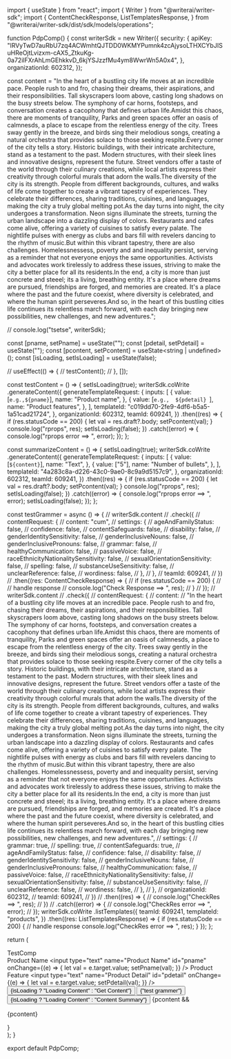 import { useState } from "react";
import { Writer } from "@writerai/writer-sdk";
import {
  ContentCheckResponse,
  ListTemplatesResponse,
} from "@writerai/writer-sdk/dist/sdk/models/operations";

function PdpComp() {
  const writerSdk = new Writer({
    security: {
      apiKey:
        "lRVyTwD7auRbU7zq4ACWmhtQJTDD0WKMYPumnk4zcAjysoLTHXCYbJISuHReOjtLvizxm-cAX5_ZtkuKg-0a72ilFXrAhLmGEhkkvD_6kjYSJzzfMu4ym8WwrWn5A0x4",
    },
    organizationId: 602312,
  });

  const content =
    "In the heart of a bustling city life moves at an incredible pace. People rush to and fro, chasing their dreams, their aspirations, and their responsibilities. Tall skyscrapers loom above, casting long shadows on the busy streets below. The symphony of car horns, footsteps, and conversation creates a cacophony that defines urban life.Amidst this chaos, there are moments of tranquility, Parks and green spaces offer an oasis of calmnesds, a place to escape from the relentless energy of the city. Trees sway gently in the breeze, and birds sing their melodious songs, creating a natural orchestra that provides solace to those seeking respite.Every corner of the city tells a story. Historic buildings, with their intricate architecture, stand as a testament to the past. Modern structures, with their sleek lines and innovative designs, represent the future. Street vendors offer a taste of the world through their culinary creations, while local artists express their creativity through colorful murals that adorn the walls.The diversity of the city is its strength. People from different backgrounds, cultures, and walks of life come together to create a vibrant tapestry of experiences. They celebrate their differences, sharing traditions, cuisines, and languages, making the city a truly global melting pot.As the day turns into night, the city undergoes a transformation. Neon signs illuminate the streets, turning the urban landscape into a dazzling display of colors. Restaurants and cafes come alive, offering a variety of cuisines to satisfy every palate. The nightlife pulses with energy as clubs and bars fill with revelers dancing to the rhythm of music.But within this vibrant tapestry, there are also challenges. Homelessnessess, poverty and and inequality persist, serving as a reminder that not everyone enjoys the same opportunities. Activists and advocates work tirelessly to address these issues, striving to make the city a better place for all its residents.In the end, a city is more than just concrete and steeel; its a living, breathing entity. It's a place where dreams are pursued, friendships are forged, and memories are created. It's a place where the past and the future coexist, where diversity is celebrated, and where the human spirit perseveres.And so, in the heart of this bustling cities life continues its relentless march forward, with each day bringing new possibilities, new challenges, and new adventures.";

  // console.log("tsetse", writerSdk);

  const [pname, setPname] = useState("");
  const [pdetail, setPdetail] = useState("");
  const [pcontent, setPcontent] = useState<string | undefined>();
  const [isLoading, setIsLoading] = useState(false);

  //   useEffect(() => {
  //     testContent();
  //   }, []);

  const testContent = () => {
    setIsLoading(true);
    writerSdk.coWrite
      .generateContent({
        generateTemplateRequest: {
          inputs: [
            {
              value: [`e.g.,${pname}`],
              name: "Product name",
            },
            {
              value: [`e.g.,  ${pdetail} `],
              name: "Product features",
            },
          ],
          templateId: "c019dd70-2fe9-4df6-b5a5-1a51cad21724",
        },
        organizationId: 602312,
        teamId: 609241,
      })
      .then((res) => {
        if (res.statusCode == 200) {
          let val = res.draft?.body;
          setPcontent(val);
        }
        console.log("rprops", res);
        setIsLoading(false);
      })
      .catch((error) => {
        console.log("rprops error ==> ", error);
      });
  };

  const summarizeContent = () => {
    setIsLoading(true);
    writerSdk.coWrite
      .generateContent({
        generateTemplateRequest: {
          inputs: [
            {
              value: [`${content}`],
              name: "Text",
            },
            {
              value: ["5"],
              name: "Number of bullets",
            },
          ],
          templateId: "4a283c8a-d226-43c0-9ae0-8c9a9d5157c9",
        },
        organizationId: 602312,
        teamId: 609241,
      })
      .then((res) => {
        if (res.statusCode == 200) {
          let val = res.draft?.body;
          setPcontent(val);
        }
        console.log("rprops", res);
        setIsLoading(false);
      })
      .catch((error) => {
        console.log("rprops error ==> ", error);
        setIsLoading(false);
      });
  };

  const testGrammer = async () => {
    // writerSdk.content
    //   .check({
    //     contentRequest: {
    //       content: "cum",
    //       settings: {
    //         ageAndFamilyStatus: false,
    //         confidence: false,
    //         contentSafeguards: false,
    //         disability: false,
    //         genderIdentitySensitivity: false,
    //         genderInclusiveNouns: false,
    //         genderInclusivePronouns: false,
    //         grammar: false,
    //         healthyCommunication: false,
    //         passiveVoice: false,
    //         raceEthnicityNationalitySensitivity: false,
    //         sexualOrientationSensitivity: false,
    //         spelling: false,
    //         substanceUseSensitivity: false,
    //         unclearReference: false,
    //         wordiness: false,
    //       },
    //     },
    //     teamId: 609241,
    //   })
    //   .then((res: ContentCheckResponse) => {
    //     if (res.statusCode == 200) {
    //       // handle response
    //       console.log("Check Response ==> ", res);
    //     }
    //   });
    // writerSdk.content
    //   .check({
    //     contentRequest: {
    //       content:
    //         "In the heart of a bustling city life moves at an incredible pace. People rush to and fro, chasing their dreams, their aspirations, and their responsibilities. Tall skyscrapers loom above, casting long shadows on the busy streets below. The symphony of car horns, footsteps, and conversation creates a cacophony that defines urban life.Amidst this chaos, there are moments of tranquility, Parks and green spaces offer an oasis of calmnesds, a place to escape from the relentless energy of the city. Trees sway gently in the breeze, and birds sing their melodious songs, creating a natural orchestra that provides solace to those seeking respite.Every corner of the city tells a story. Historic buildings, with their intricate architecture, stand as a testament to the past. Modern structures, with their sleek lines and innovative designs, represent the future. Street vendors offer a taste of the world through their culinary creations, while local artists express their creativity through colorful murals that adorn the walls.The diversity of the city is its strength. People from different backgrounds, cultures, and walks of life come together to create a vibrant tapestry of experiences. They celebrate their differences, sharing traditions, cuisines, and languages, making the city a truly global melting pot.As the day turns into night, the city undergoes a transformation. Neon signs illuminate the streets, turning the urban landscape into a dazzling display of colors. Restaurants and cafes come alive, offering a variety of cuisines to satisfy every palate. The nightlife pulses with energy as clubs and bars fill with revelers dancing to the rhythm of music.But within this vibrant tapestry, there are also challenges. Homelessnessess, poverty and and inequality persist, serving as a reminder that not everyone enjoys the same opportunities. Activists and advocates work tirelessly to address these issues, striving to make the city a better place for all its residents.In the end, a city is more than just concrete and steeel; its a living, breathing entity. It's a place where dreams are pursued, friendships are forged, and memories are created. It's a place where the past and the future coexist, where diversity is celebrated, and where the human spirit perseveres.And so, in the heart of this bustling cities life continues its relentless march forward, with each day bringing new possibilities, new challenges, and new adventures.",
    //       settings: {
    //         grammar: true,
    //         spelling: true,
    //         contentSafeguards: true,
    //         ageAndFamilyStatus: false,
    //         confidence: false,
    //         disability: false,
    //         genderIdentitySensitivity: false,
    //         genderInclusiveNouns: false,
    //         genderInclusivePronouns: false,
    //         healthyCommunication: false,
    //         passiveVoice: false,
    //         raceEthnicityNationalitySensitivity: false,
    //         sexualOrientationSensitivity: false,
    //         substanceUseSensitivity: false,
    //         unclearReference: false,
    //         wordiness: false,
    //       },
    //     },
    //     organizationId: 602312,
    //     teamId: 609241,
    //   })
    //   .then((res) => {
    //     console.log("CheckRes ==> ", res);
    //   })
    //   .catch((error) => {
    //     console.log("CheckRes error ==> ", error);
    //   });
    writerSdk.coWrite
      .listTemplates({
        teamId: 609241,
        templateId: "products",
      })
      .then((res: ListTemplatesResponse) => {
        if (res.statusCode == 200) {
          // handle response
          console.log("CheckRes error ==> ", res);
        }
      });
  };

  return (
    <div className="container">
      TestComp
      <div className="testform">
        <label htmlFor="pname">Product Name</label>
        <input
          type="text"
          name="Product Name"
          id="pname"
          onChange={(e) => {
            let val = e.target.value;
            setPname(val);
          }}
        />
        <label htmlFor="pdetail">Product Feature</label>
        <input
          type="text"
          name="Product Detail"
          id="pdetail"
          onChange={(e) => {
            let val = e.target.value;
            setPdetail(val);
          }}
        />
      </div>
      <button onClick={testContent}>
        {isLoading ? "Loading Content" : "Get Content"}
      </button>
      <button onClick={testGrammer}>{"test grammer"}</button>
      <button onClick={summarizeContent}>
        {isLoading ? "Loading Content" : "Content Summary"}
      </button>
      {pcontent && <p>{pcontent}</p>}
    </div>
  );
}

export default PdpComp;
